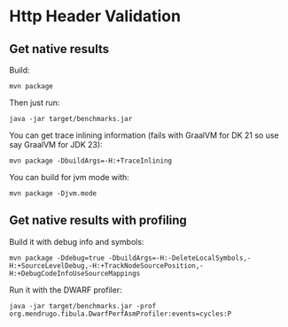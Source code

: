 # Http Header Validation

## Get native results

Build:

```shell
mvn package
```

Then just run:
```shell
java -jar target/benchmarks.jar
```

You can get trace inlining information (fails with GraalVM for DK 21 so use say GraalVM for JDK 23):

```shell
mvn package -DbuildArgs=-H:+TraceInlining
```

You can build for jvm mode with:

```shell
mvn package -Djvm.mode
```

## Get native results with profiling

Build it with debug info and symbols:

```shell
mvn package -Ddebug=true -DbuildArgs=-H:-DeleteLocalSymbols,-H:+SourceLevelDebug,-H:+TrackNodeSourcePosition,-H:+DebugCodeInfoUseSourceMappings
```

Run it with the DWARF profiler:

```shell
java -jar target/benchmarks.jar -prof org.mendrugo.fibula.DwarfPerfAsmProfiler:events=cycles:P
```
